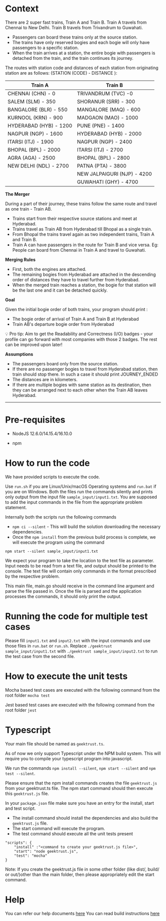 # Context

 There are 2 super fast trains, Train A and Train B. Train A travels from Chennai to New Delhi. Train B travels from Trivandrum to Guwahati.

- Passengers can board these trains only at the source station.
- The trains have only reserved bogies and each bogie will only have passengers to a specific station.
- When the train arrives at a station, the entire bogie with passengers is detached from the train, and the train continues its journey.

 The routes with station code and distances of each station from originating station are as follows: (STATION (CODE) - DISTANCE ):

| Train A                | Train B                     |
|------------------------|-----------------------------|
| CHENNAI (CHN) - 0      | TRIVANDRUM (TVC) -0         |
| SALEM (SLM) - 350      | SHORANUR (SRR) - 300        |
| BANGALORE (BLR) - 550  | MANGALORE (MAQ) - 600       |
| KURNOOL (KRN) - 900    | MADGAON (MAO) - 1000        |
| HYDERABAD (HYB) - 1200 | PUNE (PNE) - 1400           |
| NAGPUR (NGP) - 1600    | HYDERABAD (HYB) - 2000      |
| ITARSI (ITJ) - 1900    | NAGPUR (NGP) - 2400         |
| BHOPAL (BPL) - 2000    | ITARSI (ITJ) - 2700         |
| AGRA (AGA) - 2500      | BHOPAL (BPL) - 2800         |
| NEW DELHI (NDL) - 2700 | PATNA (PTA) - 3800          |
|                        | NEW JALPAIGURI (NJP) - 4200 |
|                        | GUWAHATI (GHY) - 4700       |

**The Merger**

 During a part of their journey, these trains follow the same route and travel as one train - Train AB.

- Trains start from their respective source stations and meet at Hyderabad.
- Trains travel as Train AB from Hyderabad till Bhopal as a single train.
- From Bhopal the trains travel again as two independent trains, Train A and Train B.
- Train A can have passengers in the route for Train B and vice versa.    Eg: People can board from Chennai in Train A and travel to Guwahati.

**Merging Rules**

- First, both the engines are attached.
- The remaining bogies from Hyderabad are attached in the descending order of distances they have to travel further from Hyderabad.
- When the merged train reaches a station, the bogie for that station will be the last one and it can be detached quickly.

**Goal**

 Given the initial bogie order of both trains, your program should print :

- The bogie order of arrival of Train A and Train B at Hyderabad
- Train AB's departure bogie order from Hyderabad

 💡 Pro tip: Aim to get the Readability and Correctness (I/O) badges - your profile can go forward with most companies with those 2 badges. The rest can be improved upon later!

**Assumptions**

- The passengers board only from the source station.
- If there are no passenger bogies to travel from Hyderabad station, then train should stop there. In such a case it should print JOURNEY_ENDED
- The distances are in kilometers.
- If there are multiple bogies with same station as its destination, then they can be arranged next to each other when the Train AB leaves Hyderabad.

---

# Pre-requisites

* NodeJS 12.6.0/14.15.4/16.10.0
- npm

# How to run the code

We have provided scripts to execute the code.

Use `run.sh` if you are Linux/Unix/macOS Operating systems and `run.bat` if you are on Windows.  Both the files run the commands silently and prints only output from the input file `sample_input/input1.txt`. You are supposed to add the input commands in the file from the appropriate problem statement.

Internally both the scripts run the following commands

- `npm ci --silent` - This will build the solution downloading the necessary dependencies.
- Once the `npm install` from the previous build process is complete, we will execute the program using the command

`npm start --silent sample_input/input1.txt`

We expect your program to take the location to the text file as parameter. Input needs to be read from a text file, and output should be printed to the console. The text file will contain only commands in the format prescribed by the respective problem.

This main file, main.go should receive in the command line argument and parse the file passed in. Once the file is parsed and the application processes the commands, it should only print the output.

# Running the code for multiple test cases

 Please fill `input1.txt` and `input2.txt` with the input commands and use those files in `run.bat` or `run.sh`. Replace `./geektrust sample_input/input1.txt` with `./geektrust sample_input/input2.txt` to run the test case from the second file.

# How to execute the unit tests

 Mocha based test cases are executed with the following command from the root folder
`mocha test`

Jest based test cases are executed with the following command from the root folder
`jest`

# Typescript

Your main file should be named as `geektrust.ts`.

As of now we only support Typescript under the NPM build system. This will require you to compile your typescript program into javascript.

We run the commands `npm install --silent`, `npm start --silent` and `npm test --silent`.

Please ensure that the npm install commands creates the file `geektrust.js` from your geektrust.ts file. The npm start command should then execute this `geektrust.js` file.

In your `package.json` file make sure you have an entry for the install, start and test script.

- The install command should install the dependencies and also build the `geektrust.js` file.
- The start command will execute the program.
- The test command should execute all the unit tests present

```
"scripts": {
    "install" :"<command to create your geektrust.js file>",
    "start": "node geektrust.js",
    "test": "mocha"
}
```

Note: If you create the geektrust.js file in some other folder (like dist/, build/ or out/)other than the main folder, then please appropriately edit the start command.

# Help

You can refer our help documents [here](https://help.geektrust.com)
You can read build instructions [here](https://github.com/geektrust/coding-problem-artefacts/tree/master/NodeJS)
